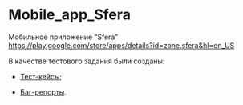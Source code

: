 # Mobile_app_Sfera

Мобильное приложение “Sfera” https://play.google.com/store/apps/details?id=zone.sfera&hl=en_US

В качестве тестового задания были созданы:

- [Тест-кейсы](https://github.com/PavelPakhadnia/Mobile_app_Sfera/blob/main/Test-cases.pdf);

- [Баг-репорты](https://github.com/PavelPakhadnia/Mobile_app_Sfera/blob/main/Bug_report.pdf).
